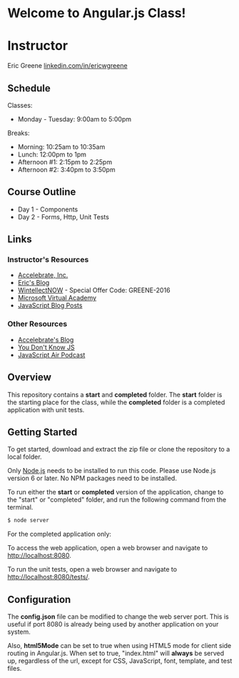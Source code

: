 # Welcome to Angular.js Class!

# Instructor

Eric Greene [linkedin.com/in/ericwgreene](linkedin.com/in/ericwgreene)

## Schedule

Classes:

- Monday - Tuesday: 9:00am to 5:00pm

Breaks:
- Morning: 10:25am to 10:35am
- Lunch: 12:00pm to 1pm
- Afternoon #1: 2:15pm to 2:25pm
- Afternoon #2: 3:40pm to 3:50pm

## Course Outline

- Day 1 - Components
- Day 2 - Forms, Http, Unit Tests

## Links

### Instructor's Resources

- [Accelebrate, Inc.](https://www.accelebrate.com/)
- [Eric's Blog](http://t4d.io/)
- [WintellectNOW](https://www.wintellectnow.com/Home/Instructor?instructorId=EricGreene) - Special Offer Code: GREENE-2016
- [Microsoft Virtual Academy](https://mva.microsoft.com/search/SearchResults.aspx#!q=Eric%20Greene&lang=1033)
- [JavaScript Blog Posts](https://www.accelebrate.com/blog/?s=Greene)

### Other Resources

- [Accelebrate's Blog](https://www.accelebrate.com/blog/)
- [You Don't Know JS](https://github.com/getify/You-Dont-Know-JS)
- [JavaScript Air Podcast](http://javascriptair.podbean.com/)

## Overview

This repository contains a **start** and **completed** folder. The **start** folder is the starting place for the class, while the **completed** folder is a completed application with unit tests.

## Getting Started

To get started, download and extract the zip file or clone the repository to a local folder.

Only [Node.js](https://nodejs.org) needs to be installed to run this code. Please use Node.js version 6 or later. No NPM packages need to be installed.

To run either the **start** or **completed** version of the application, change to the "start" or "completed" folder, and run the following command from the terminal.

```bash
$ node server
```

For the completed application only:

To access the web application, open a web browser and navigate to [http://localhost:8080](http://localhost:8080).

To run the unit tests, open a web browser and navigate to [http://localhost:8080/tests/](http://localhost:8080/tests/).

## Configuration

The **config.json** file can be modified to change the web server port. This is useful if port 8080 is already being used by another application on your system.

Also, **html5Mode** can be set to true when using HTML5 mode for client side routing in Angular.js. When set to true, "index.html" will **always** be served up, regardless of the url, except for CSS, JavaScript, font, template, and test files.
